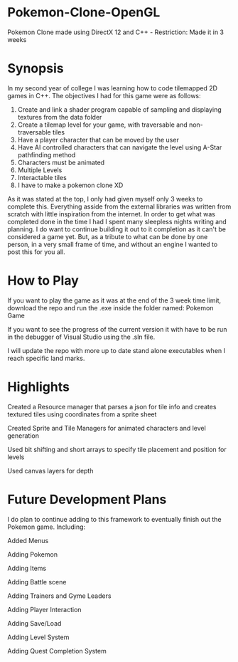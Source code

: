 # Pokemon-Clone-OpenGL
Pokemon Clone made using DirectX 12 and C++ - Restriction: Made it in 3 weeks
# Synopsis
In my second year of college I was learning how to code tilemapped 2D games in C++. The objectives I had for this game were as follows:

1. Create and link a shader program capable of sampling and displaying textures from the data folder
2. Create a tilemap level for your game, with traversable and non-traversable tiles
3. Have a player character that can be moved by the user
4. Have AI controlled characters that can navigate the level using A-Star pathfinding method
5. Characters must be animated
6. Multiple Levels
7. Interactable tiles
8. I have to make a pokemon clone XD

As it was stated at the top, I only had given myself only 3 weeks to complete this. Everything asside from the external libraries was written from scratch with little inspiration from the internet. In order to get what was completed done in the time I had I spent many sleepless nights writing and planning. I do want to continue building it out to it completion as it can't be considered a game yet. But, as a tribute to what can be done by one person, in a very small frame of time, and without an engine I wanted to post this for you all. 

# How to Play
If you want to play the game as it was at the end of the 3 week time limit, download the repo and run the .exe inside the folder named: Pokemon Game

If you want to see the progress of the current version it with have to be run in the debugger of Visual Studio using the .sln file.

I will update the repo with more up to date stand alone executables when I reach specific land marks.

# Highlights
Created a Resource manager that parses a json for tile info and creates textured tiles using coordinates from a sprite sheet

Created Sprite and Tile Managers for animated characters and level generation

Used bit shifting and short arrays to specify tile placement and position for levels

Used canvas layers for depth

# Future Development Plans
I do plan to continue adding to this framework to eventually finish out the Pokemon game. Including:

Added Menus

Adding Pokemon

Adding Items

Adding Battle scene

Adding Trainers and Gyme Leaders

Adding Player Interaction

Adding Save/Load

Adding Level System

Adding Quest Completion System

